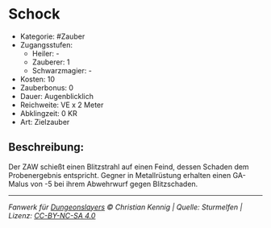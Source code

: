 # Schock

- Kategorie: #Zauber
- Zugangsstufen:
  - Heiler: -
  - Zauberer: 1
  - Schwarzmagier: -
- Kosten: 10
- Zauberbonus: 0
- Dauer: Augenblicklich
- Reichweite: VE x 2 Meter
- Abklingzeit: 0 KR
- Art: Zielzauber

## Beschreibung:

Der ZAW schießt einen Blitzstrahl auf einen Feind, dessen Schaden dem Probenergebnis entspricht. Gegner in Metallrüstung erhalten einen GA-Malus von -5 bei ihrem Abwehrwurf gegen Blitzschaden.

---

_Fanwerk für [Dungeonslayers](https://www.dungeonslayers.net/) © Christian Kennig | Quelle: Sturmelfen | Lizenz: [CC-BY-NC-SA 4.0](https://creativecommons.org/licenses/by-nc-sa/4.0/deed.de)_
